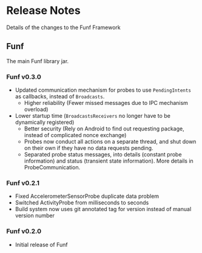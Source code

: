 # Release Notes #
Details of the changes to the Funf Framework


## Funf ##
The main Funf library jar.

### Funf v0.3.0 ###
  * Updated communication mechanism for probes to use `PendingIntents` as callbacks, instead of `Broadcasts`.
    * Higher reliability  (Fewer missed messages due to IPC mechanism overload)
  * Lower startup time (`BroadcastsReceivers` no longer have to be dynamically registered)
    * Better security (Rely on Android to find out requesting package, instead of complicated nonce exchange)
    * Probes now conduct all actions on a separate thread, and shut down on their own if they have no data requests pending.
    * Separated probe status messages, into details (constant probe information) and status (transient state information).  More details in ProbeCommunication.

### Funf v0.2.1 ###
  * Fixed AccelerometerSensorProbe duplicate data problem
  * Switched ActivityProbe from milliseconds to seconds
  * Build system now uses git annotated tag for version instead of manual version number

### Funf v0.2.0 ###
  * Initial release of Funf